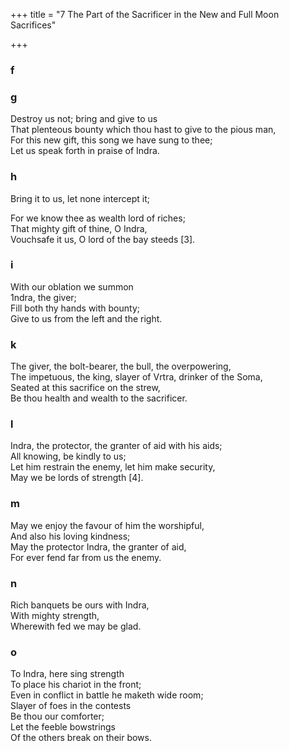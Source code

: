 +++
title = "7 The Part of the Sacrificer in the New and Full Moon Sacrifices"

+++
### f
### g
Destroy us not; bring and give to us  
That plenteous bounty which thou hast to give to the pious man,  
For this new gift, this song we have sung to thee;  
Let us speak forth in praise of Indra.
### h
Bring it to us, let none intercept it;
  
For we know thee as wealth lord of riches;  
That mighty gift of thine, O Indra,  
Vouchsafe it us, O lord of the bay steeds [3].
### i
With our oblation we summon  
1ndra, the giver;  
Fill both thy hands with bounty;  
Give to us from the left and the right.
### k
The giver, the bolt-bearer, the bull, the overpowering,  
The impetuous, the king, slayer of Vrtra, drinker of the Soma,  
Seated at this sacrifice on the strew,  
Be thou health and wealth to the sacrificer.
### l
Indra, the protector, the granter of aid with his aids;  
All knowing, be kindly to us;  
Let him restrain the enemy, let him make security,  
May we be lords of strength [4].
### m
May we enjoy the favour of him the worshipful,  
And also his loving kindness;  
May the protector Indra, the granter of aid,  
For ever fend far from us the enemy.
### n
Rich banquets be ours with Indra,  
With mighty strength,  
Wherewith fed we may be glad.
### o
To Indra, here sing strength  
To place his chariot in the front;  
Even in conflict in battle he maketh wide room;  
Slayer of foes in the contests  
Be thou our comforter;  
Let the feeble bowstrings  
Of the others break on their bows.  
